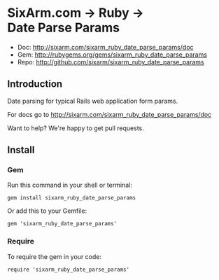 # SixArm.com → Ruby → <br> Date Parse Params

* Doc: <http://sixarm.com/sixarm_ruby_date_parse_params/doc>
* Gem: <http://rubygems.org/gems/sixarm_ruby_date_parse_params>
* Repo: <http://github.com/sixarm/sixarm_ruby_date_parse_params>
<!--HEADER-SHUT-->


## Introduction
 
Date parsing for typical Rails web application form params.

For docs go to <http://sixarm.com/sixarm_ruby_date_parse_params/doc>

Want to help? We're happy to get pull requests.


<!--INSTALL-OPEN-->

## Install

### Gem

Run this command in your shell or terminal:

    gem install sixarm_ruby_date_parse_params

Or add this to your Gemfile:

    gem 'sixarm_ruby_date_parse_params'

### Require

To require the gem in your code:

    require 'sixarm_ruby_date_parse_params'

<!--INSTALL-SHUT-->
